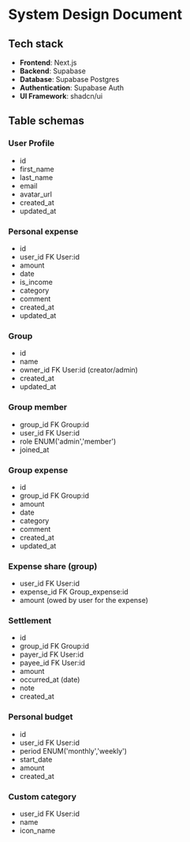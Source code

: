 # System Design Document

## Tech stack

- **Frontend**: Next.js
- **Backend**: Supabase
- **Database**: Supabase Postgres
- **Authentication**: Supabase Auth
- **UI Framework**: shadcn/ui

## Table schemas

### User Profile

- id
- first_name
- last_name
- email
- avatar_url
- created_at
- updated_at

### Personal expense

- id
- user_id FK User:id
- amount
- date
- is_income
- category
- comment
- created_at
- updated_at

### Group

- id
- name
- owner_id FK User:id (creator/admin)
- created_at
- updated_at

### Group member

- group_id FK Group:id
- user_id FK User:id
- role ENUM('admin','member')
- joined_at

### Group expense

- id
- group_id FK Group:id
- amount
- date
- category
- comment
- created_at
- updated_at

### Expense share (group)

- user_id FK User:id
- expense_id FK Group_expense:id
- amount (owed by user for the expense)

### Settlement

- id
- group_id FK Group:id
- payer_id FK User:id
- payee_id FK User:id
- amount
- occurred_at (date)
- note
- created_at

### Personal budget

- id
- user_id FK User:id
- period ENUM('monthly','weekly')
- start_date
- amount
- created_at

### Custom category

- user_id FK User:id
- name
- icon_name
